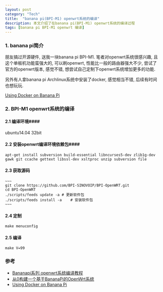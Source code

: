 ```yaml
---
layout: post
category: "Tech"
title:  "banana pi(BPI-M1) openwrt系统的编译"
description: 本文介绍了在banana pi(BPI-M1) openwrt系统的编译过程
tags: [banana pi BPI-M1 openwrt 编译]
---
```


### 1. banana pi简介  ###
  朋友搞过开源硬件, 送我一块banana pi BPI-M1. 笔者对openwrt系统很感兴趣, 且这个单板机功能蛮强大的, 可以刷openwrt, 性能比一般的路由器强大不少, 尝试了官方的openwrt版本, 感觉不错, 想尝试自己定制下openwrt系统增加更多的功能. 

  另外有人拿banana pi Archlinux系统中安装了docker, 感觉相当不错, 后续有时间也想玩玩.

<a href="http://www.finklabs.org/articles/using-docker-on-banana-pi.html">Using Docker on Banana Pi</a>

### 2. BPI-M1 openwrt系统的编译 ###

#### 2.1 编译环境####
ubuntu14.04 32bit

#### 2.2 安装openwrt编译环境依赖包####

    apt-get install subversion build-essential libncurses5-dev zlib1g-dev gawk git ccache gettext libssl-dev xsltproc unzip subversion file

#### 2.3 获取源码 ####

    ~~~
    git clone https://github.com/BPI-SINOVOIP/BPI-OpenWRT.git
    cd BPI-OpenWRT
    ./scripts/feeds update -a # 更新软件包
    ./scripts/feeds install -a    # 安装软件包
    ~~~

#### 2.4 定制 ####

    make menuconfig
    

#### 2.5 编译 ####

    make V=99
    



### 参考  ###
* <a href="http://www.lichanglin.cn/Bananapi%E7%B3%BB%E5%88%97%20openwrt%E7%B3%BB%E7%BB%9F%E7%BC%96%E8%AF%91%E6%95%99%E7%A8%8B/">Bananapi系列 openwrt系统编译教程</a>
* <a href="http://www.lizhaozhong.info/archives/1230">从0构建一个基于BananaPi的OpenWrt系统</a>
* <a href="http://www.finklabs.org/articles/using-docker-on-banana-pi.html">Using Docker on Banana Pi</a>
